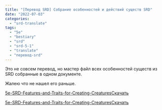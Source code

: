 ```yaml
---
title: "[Перевод SRD] Собрание особенностей и действий существ SRD"
date: "2022-07-03"
categories: 
  - "srd-translate"
tags: 
  - "5e"
  - "bestiary"
  - "srd"
  - "srd-5-1"
  - "translate"
  - "перевод-srd"
---
```


Это не совсем перевод, но мастер файл всех особенностей существ из SRD собранные в одном документе.

Жалею что не нашел его раньше.

[5e-SRD-Features-and-Traits-for-Creating-Creatures](https://cyborgsandmages.com/wp-content/uploads/2022/07/5e-SRD-Features-and-Traits-for-Creating-Creatures.pdf)[Скачать](https://cyborgsandmages.com/wp-content/uploads/2022/07/5e-SRD-Features-and-Traits-for-Creating-Creatures.pdf)

[5e-SRD-Features-and-Traits-for-Creating-Creatures](https://cyborgsandmages.com/wp-content/uploads/2022/07/5e-SRD-Features-and-Traits-for-Creating-Creatures.docx)[Скачать](https://cyborgsandmages.com/wp-content/uploads/2022/07/5e-SRD-Features-and-Traits-for-Creating-Creatures.docx)
